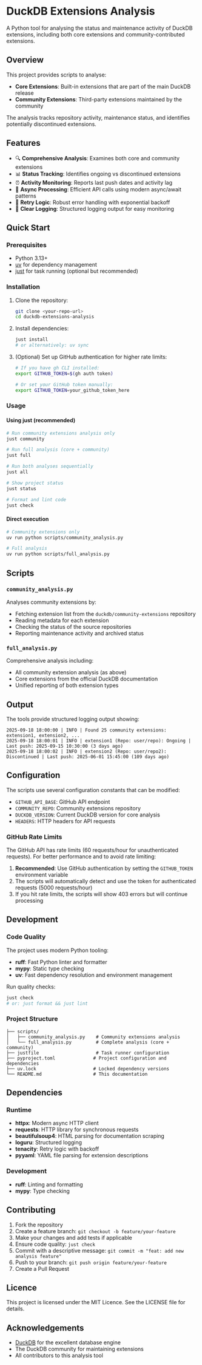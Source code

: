 # DuckDB Extensions Analysis

A Python tool for analysing the status and maintenance activity of DuckDB extensions, including both core extensions and community-contributed extensions.

## Overview

This project provides scripts to analyse:

- **Core Extensions**: Built-in extensions that are part of the main DuckDB release
- **Community Extensions**: Third-party extensions maintained by the community

The analysis tracks repository activity, maintenance status, and identifies potentially discontinued extensions.

## Features

- 🔍 **Comprehensive Analysis**: Examines both core and community extensions
- 📊 **Status Tracking**: Identifies ongoing vs discontinued extensions
- ⏰ **Activity Monitoring**: Reports last push dates and activity lag
- 🚀 **Async Processing**: Efficient API calls using modern async/await patterns
- 🔄 **Retry Logic**: Robust error handling with exponential backoff
- 📝 **Clear Logging**: Structured logging output for easy monitoring

## Quick Start

### Prerequisites

- Python 3.13+
- [uv](https://github.com/astral-sh/uv) for dependency management
- [just](https://github.com/casey/just) for task running (optional but recommended)

### Installation

1. Clone the repository:
   ```bash
   git clone <your-repo-url>
   cd duckdb-extensions-analysis
   ```

2. Install dependencies:
   ```bash
   just install
   # or alternatively: uv sync
   ```

3. (Optional) Set up GitHub authentication for higher rate limits:
   ```bash
   # If you have gh CLI installed:
   export GITHUB_TOKEN=$(gh auth token)
   
   # Or set your GitHub token manually:
   export GITHUB_TOKEN=your_github_token_here
   ```

### Usage

#### Using just (recommended)

```bash
# Run community extensions analysis only
just community

# Run full analysis (core + community)
just full

# Run both analyses sequentially
just all

# Show project status
just status

# Format and lint code
just check
```

#### Direct execution

```bash
# Community extensions only
uv run python scripts/community_analysis.py

# Full analysis
uv run python scripts/full_analysis.py
```

## Scripts

### `community_analysis.py`

Analyses community extensions by:
- Fetching extension list from the `duckdb/community-extensions` repository
- Reading metadata for each extension
- Checking the status of the source repositories
- Reporting maintenance activity and archived status

### `full_analysis.py`

Comprehensive analysis including:
- All community extension analysis (as above)
- Core extensions from the official DuckDB documentation
- Unified reporting of both extension types

## Output

The tools provide structured logging output showing:

```
2025-09-18 18:00:00 | INFO | Found 25 community extensions: extension1, extension2, ...
2025-09-18 18:00:01 | INFO | extension1 (Repo: user/repo): Ongoing | Last push: 2025-09-15 10:30:00 (3 days ago)
2025-09-18 18:00:02 | INFO | extension2 (Repo: user/repo2): Discontinued | Last push: 2025-06-01 15:45:00 (109 days ago)
```

## Configuration

The scripts use several configuration constants that can be modified:

- `GITHUB_API_BASE`: GitHub API endpoint
- `COMMUNITY_REPO`: Community extensions repository
- `DUCKDB_VERSION`: Current DuckDB version for core analysis
- `HEADERS`: HTTP headers for API requests

### GitHub Rate Limits

The GitHub API has rate limits (60 requests/hour for unauthenticated requests). For better performance and to avoid rate limiting:

1. **Recommended**: Use GitHub authentication by setting the `GITHUB_TOKEN` environment variable
2. The scripts will automatically detect and use the token for authenticated requests (5000 requests/hour)
3. If you hit rate limits, the scripts will show 403 errors but will continue processing

## Development

### Code Quality

The project uses modern Python tooling:

- **ruff**: Fast Python linter and formatter
- **mypy**: Static type checking
- **uv**: Fast dependency resolution and environment management

Run quality checks:

```bash
just check
# or: just format && just lint
```

### Project Structure

```
├── scripts/
│   ├── community_analysis.py    # Community extensions analysis
│   └── full_analysis.py         # Complete analysis (core + community)
├── justfile                     # Task runner configuration
├── pyproject.toml              # Project configuration and dependencies
├── uv.lock                     # Locked dependency versions
└── README.md                   # This documentation
```

## Dependencies

### Runtime
- **httpx**: Modern async HTTP client
- **requests**: HTTP library for synchronous requests
- **beautifulsoup4**: HTML parsing for documentation scraping
- **loguru**: Structured logging
- **tenacity**: Retry logic with backoff
- **pyyaml**: YAML file parsing for extension descriptions

### Development
- **ruff**: Linting and formatting
- **mypy**: Type checking

## Contributing

1. Fork the repository
2. Create a feature branch: `git checkout -b feature/your-feature`
3. Make your changes and add tests if applicable
4. Ensure code quality: `just check`
5. Commit with a descriptive message: `git commit -m "feat: add new analysis feature"`
6. Push to your branch: `git push origin feature/your-feature`
7. Create a Pull Request

## Licence

This project is licensed under the MIT Licence. See the LICENSE file for details.

## Acknowledgements

- [DuckDB](https://duckdb.org) for the excellent database engine
- The DuckDB community for maintaining extensions
- All contributors to this analysis tool